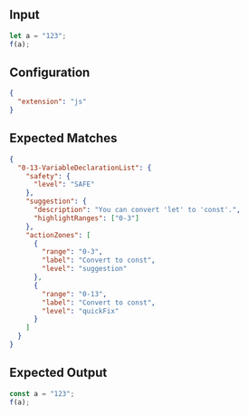 
## Input
```javascript input
let a = "123";
f(a);
```

## Configuration
```json configuration
{
  "extension": "js"
}
```

## Expected Matches
```json expected matches
{
  "0-13-VariableDeclarationList": {
    "safety": {
      "level": "SAFE"
    },
    "suggestion": {
      "description": "You can convert 'let' to 'const'.",
      "highlightRanges": ["0-3"]
    },
    "actionZones": [
      {
        "range": "0-3",
        "label": "Convert to const",
        "level": "suggestion"
      },
      {
        "range": "0-13",
        "label": "Convert to const",
        "level": "quickFix"
      }
    ]
  }
}
```

## Expected Output
```javascript expected output
const a = "123";
f(a);
```
